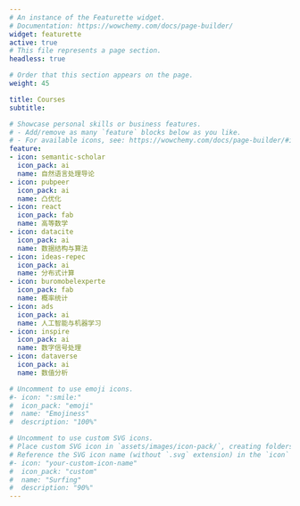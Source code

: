 ```yaml
---
# An instance of the Featurette widget.
# Documentation: https://wowchemy.com/docs/page-builder/
widget: featurette
active: true
# This file represents a page section.
headless: true

# Order that this section appears on the page.
weight: 45

title: Courses
subtitle:

# Showcase personal skills or business features.
# - Add/remove as many `feature` blocks below as you like.
# - For available icons, see: https://wowchemy.com/docs/page-builder/#icons
feature:
- icon: semantic-scholar
  icon_pack: ai
  name: 自然语言处理导论
- icon: pubpeer
  icon_pack: ai
  name: 凸优化
- icon: react
  icon_pack: fab
  name: 高等数学
- icon: datacite
  icon_pack: ai
  name: 数据结构与算法
- icon: ideas-repec
  icon_pack: ai
  name: 分布式计算
- icon: buromobelexperte
  icon_pack: fab
  name: 概率统计
- icon: ads
  icon_pack: ai
  name: 人工智能与机器学习
- icon: inspire
  icon_pack: ai
  name: 数字信号处理
- icon: dataverse
  icon_pack: ai
  name: 数值分析

# Uncomment to use emoji icons.
#- icon: ":smile:"
#  icon_pack: "emoji"
#  name: "Emojiness"
#  description: "100%"  

# Uncomment to use custom SVG icons.
# Place custom SVG icon in `assets/images/icon-pack/`, creating folders if necessary.
# Reference the SVG icon name (without `.svg` extension) in the `icon` field.
#- icon: "your-custom-icon-name"
#  icon_pack: "custom"
#  name: "Surfing"
#  description: "90%"
---
```

